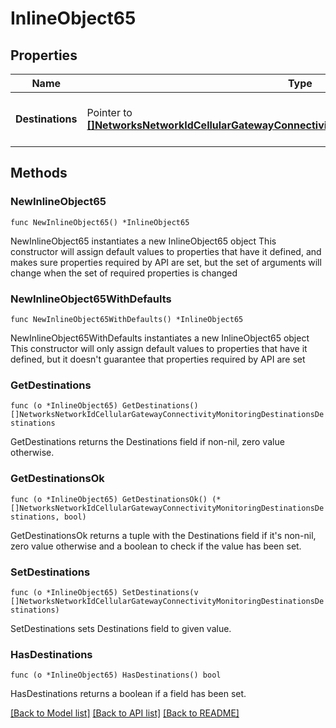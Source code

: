 # InlineObject65

## Properties

Name | Type | Description | Notes
------------ | ------------- | ------------- | -------------
**Destinations** | Pointer to [**[]NetworksNetworkIdCellularGatewayConnectivityMonitoringDestinationsDestinations**](NetworksNetworkIdCellularGatewayConnectivityMonitoringDestinationsDestinations.md) | The list of connectivity monitoring destinations | [optional] 

## Methods

### NewInlineObject65

`func NewInlineObject65() *InlineObject65`

NewInlineObject65 instantiates a new InlineObject65 object
This constructor will assign default values to properties that have it defined,
and makes sure properties required by API are set, but the set of arguments
will change when the set of required properties is changed

### NewInlineObject65WithDefaults

`func NewInlineObject65WithDefaults() *InlineObject65`

NewInlineObject65WithDefaults instantiates a new InlineObject65 object
This constructor will only assign default values to properties that have it defined,
but it doesn't guarantee that properties required by API are set

### GetDestinations

`func (o *InlineObject65) GetDestinations() []NetworksNetworkIdCellularGatewayConnectivityMonitoringDestinationsDestinations`

GetDestinations returns the Destinations field if non-nil, zero value otherwise.

### GetDestinationsOk

`func (o *InlineObject65) GetDestinationsOk() (*[]NetworksNetworkIdCellularGatewayConnectivityMonitoringDestinationsDestinations, bool)`

GetDestinationsOk returns a tuple with the Destinations field if it's non-nil, zero value otherwise
and a boolean to check if the value has been set.

### SetDestinations

`func (o *InlineObject65) SetDestinations(v []NetworksNetworkIdCellularGatewayConnectivityMonitoringDestinationsDestinations)`

SetDestinations sets Destinations field to given value.

### HasDestinations

`func (o *InlineObject65) HasDestinations() bool`

HasDestinations returns a boolean if a field has been set.


[[Back to Model list]](../README.md#documentation-for-models) [[Back to API list]](../README.md#documentation-for-api-endpoints) [[Back to README]](../README.md)


